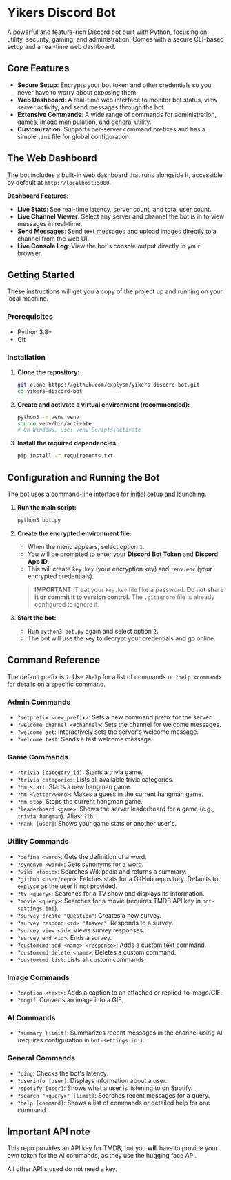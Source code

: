 # Yikers Discord Bot

A powerful and feature-rich Discord bot built with Python, focusing on utility, security, gaming, and administration. Comes with a secure CLI-based setup and a real-time web dashboard.

## Core Features

-   **Secure Setup**: Encrypts your bot token and other credentials so you never have to worry about exposing them.
-   **Web Dashboard**: A real-time web interface to monitor bot status, view server activity, and send messages through the bot.
-   **Extensive Commands**: A wide range of commands for administration, games, image manipulation, and general utility.
-   **Customization**: Supports per-server command prefixes and has a simple `.ini` file for global configuration.

## The Web Dashboard

The bot includes a built-in web dashboard that runs alongside it, accessible by default at `http://localhost:5000`.

**Dashboard Features:**

-   **Live Stats**: See real-time latency, server count, and total user count.
-   **Live Channel Viewer**: Select any server and channel the bot is in to view messages in real-time.
-   **Send Messages**: Send text messages and upload images directly to a channel from the web UI.
-   **Live Console Log**: View the bot's console output directly in your browser.

## Getting Started

These instructions will get you a copy of the project up and running on your local machine.

### Prerequisites

-   Python 3.8+
-   Git

### Installation

1.  **Clone the repository:**
    ```sh
    git clone https://github.com/explysm/yikers-discord-bot.git
    cd yikers-discord-bot
    ```

2.  **Create and activate a virtual environment (recommended):**
    ```sh
    python3 -m venv venv
    source venv/bin/activate
    # On Windows, use: venv\Scripts\activate
    ```

3.  **Install the required dependencies:**
    
    ```sh
    pip install -r requirements.txt
    ```

## Configuration and Running the Bot

The bot uses a command-line interface for initial setup and launching.

1.  **Run the main script:**
    ```sh
    python3 bot.py
    ```

2.  **Create the encrypted environment file:**
    -   When the menu appears, select option `1`.
    -   You will be prompted to enter your **Discord Bot Token** and **Discord App ID**.
    -   This will create `key.key` (your encryption key) and `.env.enc` (your encrypted credentials).

    > **IMPORTANT:** Treat your `key.key` file like a password. **Do not share it or commit it to version control.** The `.gitignore` file is already configured to ignore it.

3.  **Start the bot:**
    
    -   Run `python3 bot.py` again and select option `2`.
    -   The bot will use the key to decrypt your credentials and go online.

## Command Reference

The default prefix is `?`. Use `?help` for a list of commands or `?help <command>` for details on a specific command.

### Admin Commands 
-   `?setprefix <new_prefix>`: Sets a new command prefix for the server.
-   `?welcome channel <#channel>`: Sets the channel for welcome messages.
-   `?welcome set`: Interactively sets the server's welcome message.
-   `?welcome test`: Sends a test welcome message.

### Game Commands 
-   `?trivia [category_id]`: Starts a trivia game. 
-   `?trivia categories`: Lists all available trivia categories.
-   `?hm start`: Starts a new hangman game.
-   `?hm <letter/word>`: Makes a guess in the current hangman game.
-   `?hm stop`: Stops the current hangman game.
-   `?leaderboard <game>`: Shows the server leaderboard for a game (e.g., `trivia`, `hangman`). Alias: `?lb`.
-   `?rank [user]`: Shows your game stats or another user's.

### Utility Commands 
-   `?define <word>`: Gets the definition of a word.
-   `?synonym <word>`: Gets synonyms for a word.
-   `?wiki <topic>`: Searches Wikipedia and returns a summary.
-   `?github <user/repo>`: Fetches stats for a GitHub repository. Defaults to `explysm` as the user if not provided.
-   `?tv <query>`: Searches for a TV show and displays its information.
-   `?movie <query>`: Searches for a movie (requires TMDB API key in `bot-settings.ini`).
-   `?survey create "Question"`: Creates a new survey.
-   `?survey respond <id> "Answer"`: Responds to a survey.
-   `?survey view <id>`: Views survey responses.
-   `?survey end <id>`: Ends a survey.
-   `?customcmd add <name> <response>`: Adds a custom text command.
-   `?customcmd delete <name>`: Deletes a custom command.
-   `?customcmd list`: Lists all custom commands.

### Image Commands 
-   `?caption <text>`: Adds a caption to an attached or replied-to image/GIF.
-   `?togif`: Converts an image into a GIF.

### AI Commands
-   `?summary [limit]`: Summarizes recent messages in the channel using AI (requires configuration in `bot-settings.ini`).

### General Commands 
-   `?ping`: Checks the bot's latency.
-   `?userinfo [user]`: Displays information about a user.
-   `?spotify [user]`: Shows what a user is listening to on Spotify.
-   `?search "<query>" [limit]`: Searches recent messages for a query.
-   `?help [command]`: Shows a list of commands or detailed help for one command.

## Important API note

This repo provides an API key for TMDB, but you **will** have to provide your own token for the Ai commands, as they use the hugging face API.

All other API's used do not need a key.
